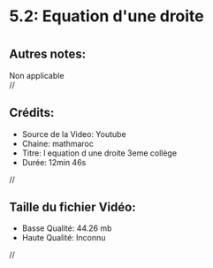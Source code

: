 
5.2: Equation d'une droite 
===========================

# 

## Autres notes:


Non applicable  
//
## **Crédits:**

- Source de la Video: Youtube
- Chaine: mathmaroc
- Titre: l equation d une droite 3eme collège
- Durée: 12min 46s
  
//
## Taille du fichier Vidéo:

- Basse Qualité: 44.26 mb
- Haute Qualité: Inconnu
  
//